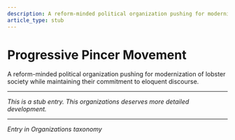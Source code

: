 ```yaml
---
description: A reform-minded political organization pushing for modernization of lobster society while maintaining their commitment to eloquent discourse.
article_type: stub
---
```


# Progressive Pincer Movement

A reform-minded political organization pushing for modernization of lobster society while maintaining their commitment to eloquent discourse.

---
*This is a stub entry. This organizations deserves more detailed development.*

---
*Entry in Organizations taxonomy*
